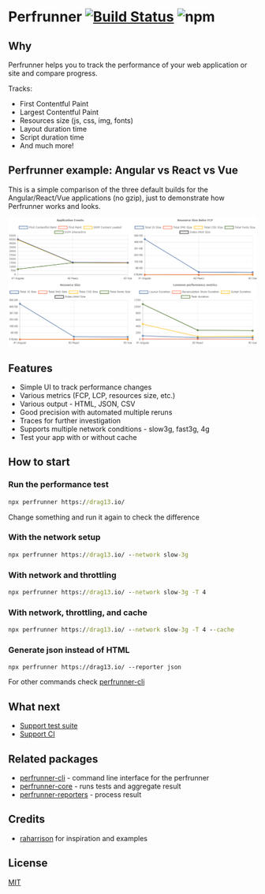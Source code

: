 # Perfrunner [![Build Status](https://travis-ci.org/Drag13/perfrunner.svg?branch=master)](https://travis-ci.org/Drag13/perfrunner) ![npm](https://img.shields.io/npm/dw/perfrunner)

## Why

Perfrunner helps you to track the performance of your web application or site and compare progress.

Tracks:

* First Contentful Paint
* Largest Contentful Paint
* Resources size (js, css, img, fonts)
* Layout duration time
* Script duration time
* And much more!

## Perfrunner example: Angular vs React vs Vue

This is a simple comparison of the three default builds for the Angular/React/Vue applications (no gzip), just to demonstrate how Perfrunner works and looks.

![perfrunner-example](./packages/perfrunner-cli/docs/default-html-reporter-example-angular-react-vue.PNG)

## Features

* Simple UI to track performance changes
* Various metrics (FCP, LCP, resources size, etc.)
* Various output - HTML, JSON, CSV
* Good precision with automated multiple reruns
* Traces for further investigation
* Supports multiple network conditions - slow3g, fast3g, 4g
* Test your app with or without cache

## How to start

### Run the performance test

```cmd
npx perfrunner https://drag13.io/
```

Change something and run it again to check the difference

### With the network setup

```cmd
npx perfrunner https://drag13.io/ --network slow-3g
```

### With network and throttling

```cmd
npx perfrunner https://drag13.io/ --network slow-3g -T 4
```

### With network, throttling, and cache

```cmd
npx perfrunner https://drag13.io/ --network slow-3g -T 4 --cache
```

### Generate json instead of HTML

```
npx perfrunner https://drag13.io/ --reporter json
```

For other commands check [perfrunner-cli](./packages/perfrunner-cli)

## What next

* [Support test suite](https://github.com/Drag13/perfrunner/issues/37)
* [Support CI](https://github.com/Drag13/perfrunner/issues/38)


## Related packages

* [perfrunner-cli](./packages/perfrunner-cli) - command line interface for the perfrunner
* [perfrunner-core](./packages/perfrunner-core) - runs tests and aggregate result
* [perfrunner-reporters](./packages/perfrunner-reporters) - process result

## Credits

* [raharrison](https://github.com/raharrison) for inspiration and examples

## License

[MIT](./LICENSE)